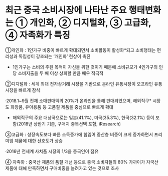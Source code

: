 # 최근 중국 소비시장에 나타난 주요 행태변화는 ① 개인화, ② 디지털화, ③ 고급화, ④ 자족화가 특징



①개인화 : 1인가구 비중이 빠르게 확대되면서 소비활동이 활성화*되고 소비행태는 편리성과 독립성이 강조되는 ‘개인화’ 현상이 촉진



* 1인가구는 소비의 주된 목적이 자신을 위한 것이기 때문에 소비규모가 4인가구의 인당 소비지출을 두 배 이상 상회할 만큼 매우 적극적




 ②디지털화 : 세계 최대 전자상거래 시장을 기반으로 온라인 유통시장이 오프라인 유통시장을 빠르게 잠식



   ·2018.1~9월 전체 소매판매액의 20%가 온라인을 통해 판매되었으며, 해외직구* 시장도 화장품, 유아용품 등 고품질 제품을 중심으로 빠르게 확대

 

* 해외직구의 주요 대상국으로는 일본(41.1%), 미국(35.3%), 한국(32.1%) 등이 포함(2018년 상반기 기준, 구매지 중복선택 포함, iResearch)




 ③고급화 : 성장속도보다 빠른 소득증가에 힘입어 중산층 비중이 크게 증가하면서 프리미엄 제품에 대한 선호도가 상승



   ·2016년 전세계 사치품 시장의 1/3을 중국인이 점유



 ④ 자족화 : 중국산 제품의 품질 개선 등으로 중국 소비자들의 80% 가까이가 자국산 제품에 대해 만족하면서 구매비중을 늘려가고 있는 것으로 조사

